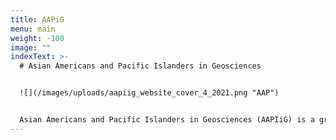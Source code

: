 ```yaml
---
title: AAPiG
menu: main
weight: -100
image: ""
indexText: >-
  # Asian Americans and Pacific Islanders in Geosciences


  ![](/images/uploads/aapiig_website_cover_4_2021.png "AAP")


  Asian Americans and Pacific Islanders in Geosciences (AAPIiG) is a grassroots, member-driven organization committed to building a community that supports AAPIs within geosciences.
---
```

